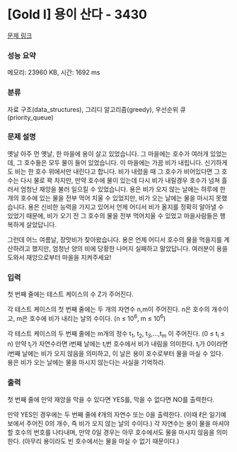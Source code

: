 # [Gold I] 용이 산다 - 3430 

[문제 링크](https://www.acmicpc.net/problem/3430) 

### 성능 요약

메모리: 23960 KB, 시간: 1692 ms

### 분류

자료 구조(data_structures), 그리디 알고리즘(greedy), 우선순위 큐(priority_queue)

### 문제 설명

<p>옛날 아주 먼 옛날, 한 마을에 용이 살고 있었습니다. 그 마을에는 호수가 여러개 있었는데, 그 호수들은 모두 물이 들어 있었습니다. 이 마을에는 가끔 비가 내립니다. 신기하게도 비는 한 호수 위에서만 내린다고 합니다. 비가 내렸을 때 그 호수가 비어있다면 그 호수는 다시 물로 꽉 차지만, 만약 호수에 물이 있는데 다시 비가 내릴경우 호수가 넘쳐 흘러서 엄청난 재앙을 불러 일으킬 수 있었습니다. 용은 비가 오지 않는 날에는 하루에 한개의 호수에 있는 물을 전부 먹어 치울 수 있었지만, 비가 오는 날에는 물을 마시지 못했습니다. 용은 신비한 능력을 가지고 있어서 언제 어디서 비가 올지를 정확히 알아낼 수 있었기 때문에, 비가 오기 전 그 호수의 물을 전부 먹어치울 수 있었고 마을사람들은 행복하게 살았답니다.</p>

<p>그런데 어느 여름날, 장맛비가 찾아왔습니다. 용은 언제 어디서 호수의 물을 먹을지를 계산하려고 했지만, 엄청난 양의 비에 당황한 나머지 실패하고 말았답니다. 여러분이 용을 도와서 재앙으로부터 마을을 지켜주세요!</p>

### 입력 

 <p>첫 번째 줄에는 테스트 케이스의 수 Z가 주어진다.</p>

<p>각 테스트 케이스의 첫 번째 줄에는 두 개의 자연수 n,m이 주어진다. n은 호수의 개수이고, m은 호수에 비가 내리는 날의 수이다. (n ≤ 10<sup>6</sup>, m ≤ 10<sup>6</sup>)</p>

<p>각 테스트 케이스의 두 번째 줄에는 m개의 정수 t<sub>1</sub>, t<sub>2</sub>, t<sub>3</sub>,...,t<sub>m</sub> 이 주어진다. (0 ≤ t<sub>i</sub> ≤ n) 만약 t<sub>i</sub>가 자연수라면 i번째 날에는 t<sub>i</sub>번 호수에서 비가 내림을 의미한다. t<sub>i</sub>가 0이라면 i번째 날에는 비가 오지 않음을 의미하고, 이 날은 용이 호수로부터 물을 마실 수 있다. 용은 비가 오는 날에는 물을 마시지 않는다는 사실을 기억하라.</p>

### 출력 

 <p>첫 번째 줄에 만약 재앙을 막을 수 있다면 YES를, 막을 수 없다면 NO를 출력한다.</p>

<p>만약 YES인 경우에는 두 번째 줄에 ℓ개의 자연수 또는 0을 출력한다. (이때 ℓ은 일기예보에서 주어진 0의 개수, 즉 비가 오지 않는 날의 수이다.) 각 자연수는 용이 물을 마셔야 할 호수의 번호를 나타내며, 만약 0일 경우는 아무 호수에서도 물을 마시지 않음을 의미한다. (아무리 용이라도 빈 호수에서는 물을 마실 수 없기 때문이다.)</p>


